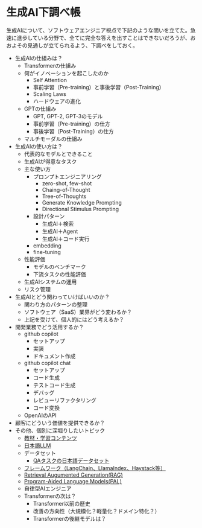 # 生成AI下調べ帳
生成AIについて、ソフトウェアエンジニア視点で下記のような問いを立てた。急速に進歩している分野で、全てに完全な答えを出すことはできないだろうが、おおよその見通しが立てられるよう、下調べをしておく。

- 生成AIの仕組みは？
    - Transformerの仕組み
    - 何がイノベーションを起こしたのか
        - Self Attention
        - 事前学習（Pre-training）と事後学習（Post-Training）
        - Scaling Laws
        - ハードウェアの進化
    - GPTの仕組み
        - GPT, GPT-2, GPT-3のモデル
        - 事前学習（Pre-training）の仕方
        - 事後学習（Post-Training）の仕方
    - マルチモーダルの仕組み
- 生成AIの使い方は？
    - 代表的なモデルとできること
    - 生成AIが得意なタスク
    - 主な使い方
        - プロンプトエンジニアリング
            - zero-shot, few-shot
            - Chaing-of-Thought
            - Tree-of-Thoughts
            - Generate Knowledge Prompting
            - Directional Stimulus Prompting
        - 設計パターン
            - 生成AI＋検索
            - 生成AI＋Agent
            - 生成AI＋コード実行
        - embedding
        - fine-tuning
    - 性能評価
        - モデルのベンチマーク
        - 下流タスクの性能評価
    - 生成AIシステムの運用
    - リスク管理
- 生成AIとどう関わっていけばいいのか？
    - 関わり方のパターンの整理
    - ソフトウェア（SaaS）業界がどう変わるか？
    - 上記を受けて、個人的にはどう考えるか？
- 開発業務でどう活用するか？
    - github copilot
        - セットアップ
        - 実装
        - ドキュメント作成
    - github copilot chat
        - セットアップ
        - コード生成
        - テストコード生成
        - デバッグ
        - レビューリファクタリング
        - コード変換
    - OpenAIのAPI
- 顧客にどういう価値を提供できるか？
- その他、個別に深堀りしたいトピック
    - [教材・学習コンテンツ](https://zenn.dev/akira_isegawa/scraps/0647e25a97b140)
    - [日本語LLM](https://zenn.dev/akira_isegawa/scraps/11c64e03d14453)
    - データセット
        - [QAタスクの日本語データセット](https://zenn.dev/akira_isegawa/scraps/64f0d72fbc314c)
    - [フレームワーク（LangChain、LlamaIndex、Haystack等）](https://zenn.dev/akira_isegawa/scraps/b081468031d6f5)
    - [Retrieval Augumented Generation(RAG)](https://zenn.dev/akira_isegawa/scraps/e32fccba758fbc)
    - [Program-Aided Language Models(PAL)](https://zenn.dev/akira_isegawa/scraps/c10976a217cdd9)
    - 自律型AIエンジニア
    - Transformerの次は？
        - Transformer以前の歴史
        - 改善の方向性（大規模化？軽量化？ドメイン特化？）
        - Transformerの後継モデルは？


